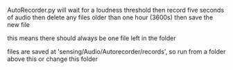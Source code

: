 AutoRecorder.py will wait for a loudness threshold
then record five seconds of audio
then delete any files older than one hour (3600s)
then save the new file

this means there should always be one file left in the folder

files are saved at 'sensing/Audio/Autorecorder/records', so run from a folder above this or change this folder
